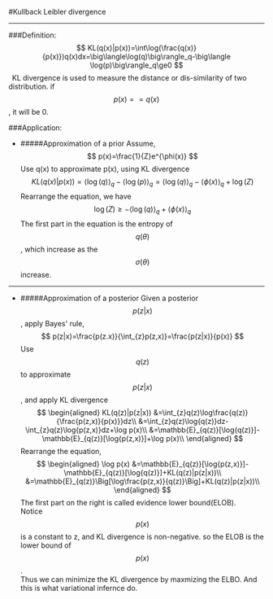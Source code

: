 #Kullback Leibler divergence
***
###Definition:
$$
KL(q(x)|p(x))=\int\log(\frac{q(x)}{p(x)})q(x)dx=\big\langle\log(q)\big\rangle_q-\big\langle \log(p)\big\rangle_q\ge0
$$
&ensp;KL divergence is used to measure the distance or dis-similarity of two distribution. if $$p(x)==q(x)$$, it will be 0.

###Application:
* #####Approximation of a prior 
Assume,
$$
p(x)=\frac{1}{Z}e^{\phi(x)}
$$
Use q(x) to approximate p(x), using KL divergence
$$
KL(q(x)|p(x))=\big\langle\log(q)\big\rangle_q-\big\langle \log(p)\big\rangle_q=\big\langle\log(q)\big\rangle_q-\big\langle\phi(x)\big\rangle_q+\log(Z)
$$
Rearrange the equation, we have
$$
\log(Z)\ge-\big\langle\log(q)\big\rangle_q+\big\langle\phi(x)\big\rangle_q
$$
The first part in the equation is the entropy of $$q(\theta)$$, which increase as the $$\sigma(\theta)$$ increase.
***
* #####Approximation of a posterior
Given a posterior $$p(z|x)$$, apply Bayes' rule,
$$
p(z|x)=\frac{p(z.x)}{\int_{z}p(z,x)}=\frac{p(z|x)}{p(x)}
$$
Use $$q(z)$$ to approximate $$p(z|x)$$, and apply KL divergence
$$
\begin{aligned}
KL(q(z)|p(z|x)) &=\int_{z}q(z)\log\frac{q(z)}{\frac{p(z,x)}{p(x)}}dz\\
                &=\int_{z}q(z)\log{q(z)}dz-\int_{z}q(z)\log{p(z,x)}dz+\log p(x)\\
                &=\mathbb{E}_{q(z)}[\log{q(z)}]-\mathbb{E}_{q(z)}[\log{p(z,x)}]+\log p(x)\\
\end{aligned}
$$
Rearrange the equation,
$$
\begin{aligned}
\log p(x) &=\mathbb{E}_{q(z)}[\log{p(z,x)}]-\mathbb{E}_{q(z)}[\log{q(z)}]+KL(q(z)|p(z|x))\\
          &=\mathbb{E}_{q(z)}\Big[\log\frac{p(z,x)}{q(z)}\Big]+KL(q(z)|p(z|x))\\
\end{aligned}
$$
The first part on the right is called evidence lower bound(ELOB).  
Notice $$p(x)$$ is a constant to z, and KL divergence is non-negative. so the ELOB is the lower bound of $$p(x)$$.  
Thus we can minimize the KL divergence by maxmizing the ELBO. And this is what variational infernce do.
